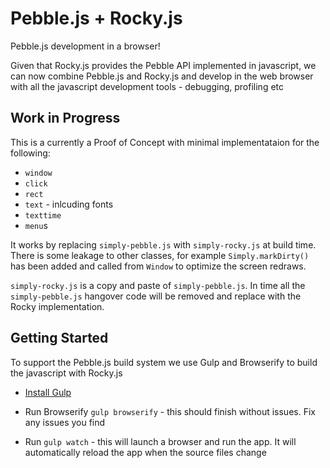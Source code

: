 Pebble.js + Rocky.js
====================

Pebble.js development in a browser!

Given that Rocky.js provides the Pebble API implemented in javascript, we can now combine Pebble.js and Rocky.js and develop in the web browser with all the javascript development tools - debugging, profiling etc

## Work in Progress

This is a currently a Proof of Concept with minimal implementataion for the following:
* `window`
* `click`
* `rect`
* `text` - inlcuding fonts
* `texttime`
* `menu`s

It works by replacing `simply-pebble.js` with `simply-rocky.js` at build time. There is some leakage to other classes, for example `Simply.markDirty()` has been added and called from `Window` to optimize the screen redraws.

`simply-rocky.js` is a copy and paste of `simply-pebble.js`. In time all the `simply-pebble.js` hangover code will be removed and replace with the Rocky implementation.

## Getting Started

To support the Pebble.js build system we use Gulp and Browserify to build the javascript with Rocky.js
 
* [Install Gulp](https://github.com/gulpjs/gulp/blob/master/docs/getting-started.md)

* Run Browserify `gulp browserify` - this should finish without issues. Fix any issues you find

* Run `gulp watch` - this will launch a browser and run the app. It will automatically reload the app when the source files change
